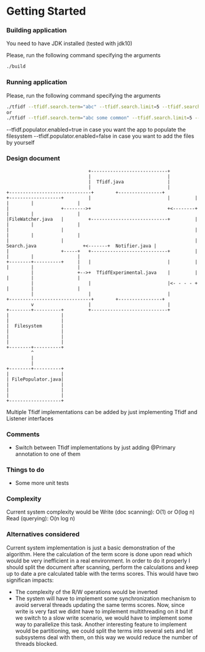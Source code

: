 # Getting Started

### Building application
You need to have JDK installed (tested with jdk10)

Please, run the following command specifying the arguments
```bash
./build
```
### Running application
Please, run the following command specifying the arguments
```bash
./tfidf --tfidf.search.term="abc" --tfidf.search.limit=5 --tfidf.search.period=5000 --tfidf.populator.enabled=true --tfidf.search.dir=/tmp
or
./tfidf --tfidf.search.term="abc some common" --tfidf.search.limit=5 --tfidf.search.period=5000 --tfidf.populator.enabled=true --tfidf.search.dir=/tmp
```
--tfidf.populator.enabled=true in case you want the app to populate the filesystem
--tfidf.populator.enabled=false in case you want to add the files by yourself

### Design document

```
                              +----------------------------+
                              |                            |
                              |  Tfidf.java                |
                              |                            |         +------------------------------+        +----------------+
+-------------------+         |                            |         |                              |        |                |
|                   +-------->+                            +<--------+                              |        |                |
|FileWatcher.java   |         +----------------------------+         |                              |        |                |
|                   |                                                |                              |        |                |
|                   |                                                |  Search.java                 +<-------+  Notifier.java |
|                   +-----+   +----------------------------+         |                              |        |                |
+--------+----------+     |   |                            |         |                              |        |                |
         |                +-->+  TfidfExperimental.java    |         |                              |        |                |
         |                    |                            |<- - - - +                              |        |                |
         |                    |                            |         +------------------------------+        +----------------+
         v                    |                            |
+--------+----------+         +----------------------------+
|                   |
|                   |
|  Filesystem       |
|                   |
|                   |
|                   |
+--------+----------+
         ^
         |
         |
+--------+----------+
|                   |
| FilePopulator.java|
|                   |
|                   |
|                   |
+-------------------+
```

Multiple Tfidf implementations can be added by just implementing Tfidf and Listener interfaces

### Comments
* Switch between Tfidf implementations by just adding @Primary annotation to one of them

### Things to do
* Some more unit tests

### Complexity
Current system complexity would be
Write (doc scanning): O(1) or O(log n)
Read (querying): O(n log n)

### Alternatives considered
Current system implementation is just a basic demonstration of the algorithm. Here the calculation of the term score is
done upon read which would be very inefficient in a real environment. In order to do it properly I should split the document
after scanning, perform the calculations and keep up to date a pre calculated table with the terms scores.
This would have two significan impacts:
* The complexity of the R/W operations would be inverted
* The system will have to implement some synchronization mechanism to avoid serveral threads updating the same terms scores.
Now, since write is very fast we didnt have to implement multithreading on it but if we switch to a slow write scenario,
we would have to implement some way to parallelize this task. Another interesting feature to implement would be partitioning,
we could split the terms into several sets and let subsystems deal with them, on this way we would reduce the number of
threads blocked.
